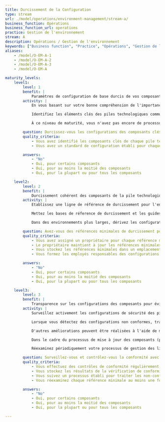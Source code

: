 ```yaml
---
title: Durcissement de la Configuration
type: stream
url: ./model/operations/environment-management/stream-a/
business_function: Opérations
business_function_url: operations
practice: Gestion de l'environnement
stream: A
description: Opérations / Gestion de l'environnement
keywords: ["Business function", "Practice", "Opérations", "Gestion de l'environnement"]
aliases:
    - /model/O-EM-A-1
    - /model/O-EM-A-2
    - /model/O-EM-A-3
    - /model/O-EM-A

maturity_levels:
    level1:
        level: 1
        benefit: |
            Paramètres de configuration de base durcis de vos composants
        activity: |
            En vous basant sur votre bonne compréhension de l'importance de sécuriser les piles technologiques que vous utilisez, appliquez une configuration sécurisée aux éléments des piles en vous basant sur les directives disponibles (par ex., projets en source ouverte, documentation des fournisseurs, articles de blogs). Quand vos équipes développent des conseils sur la bonne configuration de leurs applications basés sur leurs diverses tentatives et sur les informations recueillies par les membres de l'équipe, encouragez-les à partager leurs connaissances dans toute l'organisation.

            Identifiez les éléments clés des piles technologiques communes et établissez des normes de configuration pour celles-ci, en vous basant sur les expériences des équipes de ce qui fonctionne.

            À ce niveau de maturité, vous n'avez pas encore de processus formel pour la gestion des bases de référence des configurations. Les configurations peuvent ne pas être appliquées de manière uniforme à travers les applications et les déploiements, et le suivi de la conformité est probablement absent.

        question: Durcissez-vous les configurations des composants clés de vos piles technologiques?
        quality_criteria:
            - Vous avez identifié les composants clés de chaque pile technologique utilisée
            - Vous avez un standard de configuration établi pour chaque composant clé

        answers:
            - "No"
            - Oui, pour certains composants
            - Oui, pour au moins la moitié des composants
            - Oui, pour la plupart ou pour tous les composants

    level2:
        level: 2
        benefit: |
            Durcissement cohérent des composants de la pile technologique au sein de votre organisation
        activity: |
            Etablissez une ligne de référence de durcissement pour l'ensemble des composants de chaque pile technologique utilisée. Pour garantir une application cohérente des lignes de référence de durcissement, développez des guides de configuration pour les composants. Exigez que les équipes produits appliquent les lignes de référence de configuration à tous les nouveaux systèmes, ainsi qu'aux systèmes existants lorsque cela est faisable.

            Mettez les bases de réference de durcissement et les guides de configuration sous gestion de version et affectez un propriétaire à chacun. Les propriétaires ont la responsabilité permanente de les tenir à jour, en fonction de l'évolution des bonnes pratiques ou des changements apportés aux composants pertinents (par exemple, mises à jour des versions, nouvelles fonctionnalités).

            Dans des environnements plus larges, dérivez les configurations d'instances à partir d'une référence maintenue localement, avec les bases de référence pertinentes aux configuration appliquées. Employez des outils automatisés pour durcir les configurations.

        question: Avez-vous des références minimales de durcissement pour vos composants?
        quality_criteria:
            - Vous avez assigné un propriétaire pour chaque référence minimale
            - Le propriétaire maintient à jour les références minimales dont il a la charge
            - Vous stockez les références minimales dans un emplacement accessible
            - Vous formez les employés responsables des configurations à ces références minimales

        answers:
            - "No"
            - Oui, pour certains composants
            - Oui, pour au moins la moitié des composants
            - Oui, pour la plupart ou pour tous les composants

    level3:
        level: 3
        benefit: |
            Transparence sur les configurations des composants pour éviter les non-conformités
        activity: |
            Surveillez activement les configurations de sécurité des piles de technologies déployées en effectuant des vérifications régulières par rapport aux niveaux de référence établis. Assurez-vous que les résultats des vérifications de configuration sont facilement disponibles par le biais de publications et de tableaux de bord.

            Lorsque vous détectez des configurations non conformes, traitez chaque occurrence comme une trouvaille liée à la sécurité et gérez les actions correctives au sein de votre pratique en place de gestion des défauts.

            D'autres améliorations peuvent être réalisées à l'aide de mesures automatisées, telles que des configurations d'"auto-guérison" et des alertes d'information sur la sécurité et la gestion d'événements (SIEM).

            Dans le cadre du processus de mise à jour des composants (par ex. les nouvelles versions, les correctifs venant du fournisseur), révisez les lignes de référence et les guides de configuration correspondants, mettez-les à jour si nécessaire pour maintenir leur pertinence et leur exactitude. Réexaminez les autres lignes de référence et guides de configuration au moins une fois par an.

            Réexaminez périodiquement votre processus de gestion des lignes de référence, en incorporant les retours et les leçons tirées des équipes qui appliquent et maintiennent les lignes de référence de configuration et les guides de configuration.

        question: Surveillez-vous et contrôlez-vous la conformité avec les références minimales de durcissement ?
        quality_criteria:
            - Vous effectuez des contrôles de conformité régulièrement, de préférence en utilisant l'automatisation
            - Vous stockez les résultats de la vérification de conformité dans un endroit accessible
            - Vous suivez un processus établi pour traiter les non-conformités signalées
            - Vous réexaminez chaque référence minimale au moins une fois par an et vous la mettez à jour lorsque cela est nécessaire

        answers:
            - "No"
            - Oui, pour certains composants
            - Oui, pour au moins la moitié des composants
            - Oui, pour la plupart ou pour tous les composants

---
```


